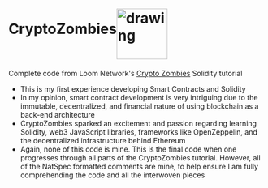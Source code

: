 # CryptoZombies<img src="https://user-images.githubusercontent.com/61299527/173169381-50559426-c1e0-4908-b61c-67a9cf9aaee4.png" alt="drawing" width="100px" align="middle"/>
Complete code from Loom Network's [Crypto Zombies](https://cryptozombies.io/en/course) Solidity tutorial
- This is my first experience developing Smart Contracts and Solidity
- In my opinion, smart contract development is very intriguing due to the immutable, decentralized, and financial nature of using blockchain as a back-end architecture
- CryptoZombies sparked an excitement and passion regarding learning Solidity, web3 JavaScript libraries, frameworks like OpenZeppelin, and the decentralized infrastructure behind Ethereum
- Again, none of this code is mine. This is the final code when one progresses through all parts of the CryptoZombies tutorial. However, all of the NatSpec formatted comments are mine, to help ensure I am fully comprehending the code and all the interwoven pieces

        
